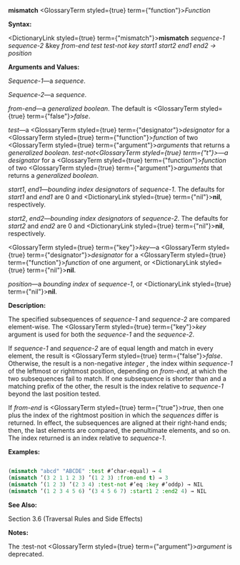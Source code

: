 **mismatch** <GlossaryTerm styled={true} term={"function"}><i>Function</i></GlossaryTerm> 



**Syntax:** 



<DictionaryLink styled={true} term={"mismatch"}><b>mismatch</b></DictionaryLink> *sequence-1 sequence-2* &amp;key *from-end test test-not key start1 start2 end1 end2 → position* 



**Arguments and Values:** 



*Sequence-1*—a *sequence*. 



*Sequence-2*—a *sequence*. 



*from-end*—a *generalized boolean*. The default is <GlossaryTerm styled={true} term={"false"}><i>false</i></GlossaryTerm>. 



*test*—a <GlossaryTerm styled={true} term={"designator"}><i>designator</i></GlossaryTerm> for a <GlossaryTerm styled={true} term={"function"}><i>function</i></GlossaryTerm> of two <GlossaryTerm styled={true} term={"argument"}><i>arguments</i></GlossaryTerm> that returns a *generalized boolean*. *test-not<GlossaryTerm styled={true} term={"t"}><i>—a </i></GlossaryTerm>designator* for a <GlossaryTerm styled={true} term={"function"}><i>function</i></GlossaryTerm> of two <GlossaryTerm styled={true} term={"argument"}><i>arguments</i></GlossaryTerm> that returns a *generalized boolean*. 



*start1*, *end1*—*bounding index designators* of *sequence-1*. The defaults for *start1* and *end1* are 0 and <DictionaryLink styled={true} term={"nil"}><b>nil</b></DictionaryLink>, respectively. 



*start2*, *end2*—*bounding index designators* of *sequence-2*. The defaults for *start2* and *end2* are 0 and <DictionaryLink styled={true} term={"nil"}><b>nil</b></DictionaryLink>, respectively. 



<GlossaryTerm styled={true} term={"key"}><i>key</i></GlossaryTerm>—a <GlossaryTerm styled={true} term={"designator"}><i>designator</i></GlossaryTerm> for a <GlossaryTerm styled={true} term={"function"}><i>function</i></GlossaryTerm> of one argument, or <DictionaryLink styled={true} term={"nil"}><b>nil</b></DictionaryLink>. 



*position*—a *bounding index* of *sequence-1*, or <DictionaryLink styled={true} term={"nil"}><b>nil</b></DictionaryLink>. 



**Description:** 



The specified subsequences of *sequence-1* and *sequence-2* are compared element-wise. The <GlossaryTerm styled={true} term={"key"}><i>key</i></GlossaryTerm> argument is used for both the *sequence-1* and the *sequence-2*. 



If *sequence-1* and *sequence-2* are of equal length and match in every element, the result is <GlossaryTerm styled={true} term={"false"}><i>false</i></GlossaryTerm>. Otherwise, the result is a non-negative *integer* , the index within *sequence-1* of the leftmost or rightmost position, depending on *from-end*, at which the two subsequences fail to match. If one subsequence is shorter than and a matching prefix of the other, the result is the index relative to *sequence-1* beyond the last position tested. 







 



 



If *from-end* is <GlossaryTerm styled={true} term={"true"}><i>true</i></GlossaryTerm>, then one plus the index of the rightmost position in which the *sequences* differ is returned. In effect, the subsequences are aligned at their right-hand ends; then, the last elements are compared, the penultimate elements, and so on. The index returned is an index relative to *sequence-1*. 



**Examples:**
```lisp

(mismatch "abcd" "ABCDE" :test #’char-equal) → 4 
(mismatch ’(3 2 1 1 2 3) ’(1 2 3) :from-end t) → 3 
(mismatch ’(1 2 3) ’(2 3 4) :test-not #’eq :key #’oddp) → NIL 
(mismatch ’(1 2 3 4 5 6) ’(3 4 5 6 7) :start1 2 :end2 4) → NIL 

```
**See Also:** 



Section 3.6 (Traversal Rules and Side Effects) 



**Notes:** 



The :test-not <GlossaryTerm styled={true} term={"argument"}><i>argument</i></GlossaryTerm> is deprecated. 



